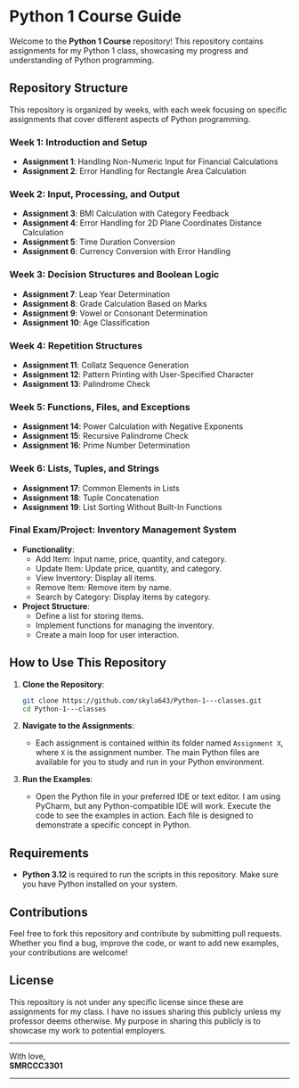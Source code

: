 # Python 1 Course Guide

Welcome to the **Python 1 Course** repository! This repository contains assignments for my Python 1 class, showcasing my progress and understanding of Python programming.

## Repository Structure

This repository is organized by weeks, with each week focusing on specific assignments that cover different aspects of Python programming.

### Week 1: Introduction and Setup
- **Assignment 1**: Handling Non-Numeric Input for Financial Calculations
- **Assignment 2**: Error Handling for Rectangle Area Calculation

### Week 2: Input, Processing, and Output
- **Assignment 3**: BMI Calculation with Category Feedback
- **Assignment 4**: Error Handling for 2D Plane Coordinates Distance Calculation
- **Assignment 5**: Time Duration Conversion
- **Assignment 6**: Currency Conversion with Error Handling

### Week 3: Decision Structures and Boolean Logic
- **Assignment 7**: Leap Year Determination
- **Assignment 8**: Grade Calculation Based on Marks
- **Assignment 9**: Vowel or Consonant Determination
- **Assignment 10**: Age Classification

### Week 4: Repetition Structures
- **Assignment 11**: Collatz Sequence Generation
- **Assignment 12**: Pattern Printing with User-Specified Character
- **Assignment 13**: Palindrome Check

### Week 5: Functions, Files, and Exceptions
- **Assignment 14**: Power Calculation with Negative Exponents
- **Assignment 15**: Recursive Palindrome Check
- **Assignment 16**: Prime Number Determination

### Week 6: Lists, Tuples, and Strings
- **Assignment 17**: Common Elements in Lists
- **Assignment 18**: Tuple Concatenation
- **Assignment 19**: List Sorting Without Built-In Functions

### Final Exam/Project: Inventory Management System
- **Functionality**:
  - Add Item: Input name, price, quantity, and category.
  - Update Item: Update price, quantity, and category.
  - View Inventory: Display all items.
  - Remove Item: Remove item by name.
  - Search by Category: Display items by category.
- **Project Structure**:
  - Define a list for storing items.
  - Implement functions for managing the inventory.
  - Create a main loop for user interaction.

## How to Use This Repository

1. **Clone the Repository**:
   ```bash
   git clone https://github.com/skyla643/Python-1---classes.git
   cd Python-1---classes
   ```

2. **Navigate to the Assignments**:
   - Each assignment is contained within its folder named `Assignment X`, where `X` is the assignment number. The main Python files are available for you to study and run in your Python environment.

3. **Run the Examples**:
   - Open the Python file in your preferred IDE or text editor. I am using PyCharm, but any Python-compatible IDE will work. Execute the code to see the examples in action. Each file is designed to demonstrate a specific concept in Python.

## Requirements

- **Python 3.12** is required to run the scripts in this repository. Make sure you have Python installed on your system.

## Contributions

Feel free to fork this repository and contribute by submitting pull requests. Whether you find a bug, improve the code, or want to add new examples, your contributions are welcome!

## License

This repository is not under any specific license since these are assignments for my class. I have no issues sharing this publicly unless my professor deems otherwise. My purpose in sharing this publicly is to showcase my work to potential employers.

---

With love,  
**SMRCCC3301**

---
